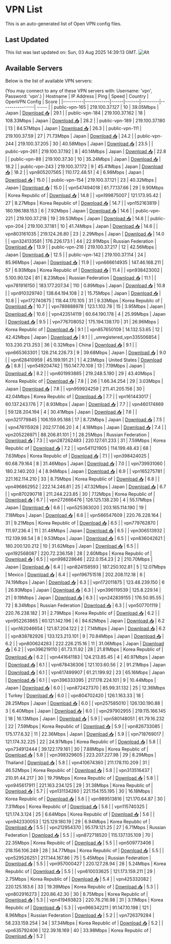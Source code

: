 # VPN List

This is an auto-generated list of Open VPN config files.

## Last Updated

This list was last updated on: Sun, 03 Aug 2025 14:39:13 GMT.
![Alt](https://repobeats.axiom.co/api/embed/186b98318ef1479477931607c1ad7d823f12451f.svg "Repobeats analytics image")

## Available Servers

Below is the list of available VPN servers:

(You may connect to any of these VPN servers with: Username: 'vpn', Password: 'vpn'.)
| Hostname | IP Address | Ping | Speed | Country | OpenVPN Config | Score |
|----------|------------|------|-------|---------|----------------| ----- |
| public-vpn-165 | 219.100.37.127 | 10 | 39.05Mbps | Japan | [Download 📥](./configs/server_0_JP.ovpn) | 29.1 |
| public-vpn-184 | 219.100.37.162 | 18 | 108.33Mbps | Japan | [Download 📥](./configs/server_1_JP.ovpn) | 28.2 |
| public-vpn-189 | 219.100.37.180 | 13 | 84.57Mbps | Japan | [Download 📥](./configs/server_2_JP.ovpn) | 26.3 |
| public-vpn-111 | 219.100.37.59 | 27 | 71.73Mbps | Japan | [Download 📥](./configs/server_3_JP.ovpn) | 24.2 |
| public-vpn-244 | 219.100.37.205 | 30 | 40.58Mbps | Japan | [Download 📥](./configs/server_4_JP.ovpn) | 23.5 |
| public-vpn-261 | 219.100.37.192 | 8 | 40.14Mbps | Japan | [Download 📥](./configs/server_5_JP.ovpn) | 22.8 |
| public-vpn-88 | 219.100.37.30 | 10 | 35.24Mbps | Japan | [Download 📥](./configs/server_6_JP.ovpn) | 18.2 |
| public-vpn-243 | 219.100.37.172 | 9 | 45.41Mbps | Japan | [Download 📥](./configs/server_7_JP.ovpn) | 18.2 |
| vpn805207565 | 110.172.48.51 | 4 | 6.98Mbps | Japan | [Download 📥](./configs/server_8_JP.ovpn) | 15.0 |
| public-vpn-154 | 219.100.37.121 | 23 | 40.32Mbps | Japan | [Download 📥](./configs/server_9_JP.ovpn) | 15.0 |
| vpn547494018 | 61.77.137.66 | 29 | 9.90Mbps | Korea Republic of | [Download 📥](./configs/server_10_KR.ovpn) | 14.8 |
| vpn199875007 | 121.173.95.42 | 27 | 8.27Mbps | Korea Republic of | [Download 📥](./configs/server_11_KR.ovpn) | 14.7 |
| vpn152163819 | 180.196.188.153 | 6 | 7.92Mbps | Japan | [Download 📥](./configs/server_12_JP.ovpn) | 14.6 |
| public-vpn-221 | 219.100.37.218 | 19 | 39.53Mbps | Japan | [Download 📥](./configs/server_13_JP.ovpn) | 14.6 |
| public-vpn-204 | 219.100.37.181 | 10 | 41.74Mbps | Japan | [Download 📥](./configs/server_14_JP.ovpn) | 14.6 |
| vpn803161035 | 219.124.26.80 | 23 | 2.29Mbps | Japan | [Download 📥](./configs/server_15_JP.ovpn) | 14.0 |
| vpn324133581 | 176.226.173.1 | 44 | 22.91Mbps | Russian Federation | [Download 📥](./configs/server_16_RU.ovpn) | 13.9 |
| public-vpn-216 | 219.100.37.217 | 12 | 42.56Mbps | Japan | [Download 📥](./configs/server_17_JP.ovpn) | 12.5 |
| public-vpn-142 | 219.100.37.114 | 24 | 85.96Mbps | Japan | [Download 📥](./configs/server_18_JP.ovpn) | 11.9 |
| vpn666614935 | 147.46.168.211 | 57 | 6.93Mbps | Korea Republic of | [Download 📥](./configs/server_19_KR.ovpn) | 11.4 |
| vpn938423002 | 5.100.90.124 | 81 | 8.23Mbps | Russian Federation | [Download 📥](./configs/server_20_RU.ovpn) | 11.1 |
| vpn781916150 | 183.177.207.34 | 110 | 0.89Mbps | Japan | [Download 📥](./configs/server_21_JP.ovpn) | 10.8 |
| vpn910329740 | 138.64.194.108 | 2 | 15.75Mbps | Japan | [Download 📥](./configs/server_22_JP.ovpn) | 10.8 |
| vpn172740875 | 118.44.170.105 | 31 | 9.33Mbps | Korea Republic of | [Download 📥](./configs/server_23_KR.ovpn) | 10.7 |
| vpn789888978 | 123.1.102.78 | 15 | 3.95Mbps | Japan | [Download 📥](./configs/server_24_JP.ovpn) | 10.6 |
| vpn423514119 | 60.64.190.178 | 4 | 25.99Mbps | Japan | [Download 📥](./configs/server_25_JP.ovpn) | 9.5 |
| vpn776708052 | 175.194.138.170 | 31 | 26.96Mbps | Korea Republic of | [Download 📥](./configs/server_26_KR.ovpn) | 9.1 |
| vpn857650109 | 14.132.53.65 | 12 | 42.42Mbps | Japan | [Download 📥](./configs/server_27_JP.ovpn) | 9.1 |
| _unregistered_vpn335506854 | 103.230.213.253 | 36 | 0.32Mbps | China | [Download 📥](./configs/server_28_CN.ovpn) | 9.1 |
| vpn665363301 | 126.214.226.73 | 9 | 39.68Mbps | Japan | [Download 📥](./configs/server_29_JP.ovpn) | 9.0 |
| vpn628410959 | 45.199.191.21 | 1 | 4.23Mbps | United States | [Download 📥](./configs/server_30_US.ovpn) | 8.8 |
| vpn549204742 | 150.147.70.108 | 13 | 7.19Mbps | Japan | [Download 📥](./configs/server_31_JP.ovpn) | 8.2 |
| vpn601993885 | 219.248.5.190 | 29 | 43.40Mbps | Korea Republic of | [Download 📥](./configs/server_32_KR.ovpn) | 7.8 |
| 2i6 | 1.66.34.254 | 29 | 3.03Mbps | Japan | [Download 📥](./configs/server_33_JP.ovpn) | 7.8 |
| vpn959924259 | 211.41.205.156 | 30 | 42.04Mbps | Korea Republic of | [Download 📥](./configs/server_34_KR.ovpn) | 7.7 |
| vpn161443017 | 60.137.243.176 | 7 | 8.93Mbps | Japan | [Download 📥](./configs/server_35_JP.ovpn) | 7.7 |
| vpn460174869 | 59.128.204.194 | 4 | 30.41Mbps | Japan | [Download 📥](./configs/server_36_JP.ovpn) | 7.6 |
| vpn321779845 | 106.159.95.188 | 17 | 8.72Mbps | Japan | [Download 📥](./configs/server_37_JP.ovpn) | 7.5 |
| vpn476115928 | 202.177.66.20 | 4 | 4.18Mbps | Japan | [Download 📥](./configs/server_38_JP.ovpn) | 7.4 |
| vpn205226971 | 88.206.81.101 | 1 | 28.25Mbps | Russian Federation | [Download 📥](./configs/server_39_RU.ovpn) | 7.3 |
| vpn287262483 | 220.127.61.233 | 31 | 7.59Mbps | Korea Republic of | [Download 📥](./configs/server_40_KR.ovpn) | 7.2 |
| vpn541121905 | 114.199.48.43 | 68 | 7.63Mbps | Korea Republic of | [Download 📥](./configs/server_41_KR.ovpn) | 7.1 |
| vpn398424025 | 60.68.79.164 | 8 | 31.46Mbps | Japan | [Download 📥](./configs/server_42_JP.ovpn) | 7.0 |
| vpn739931060 | 180.2.140.203 | 4 | 8.94Mbps | Japan | [Download 📥](./configs/server_43_JP.ovpn) | 6.9 |
| vpn165275781 | 221.162.114.210 | 33 | 8.75Mbps | Korea Republic of | [Download 📥](./configs/server_44_KR.ovpn) | 6.8 |
| vpn496862952 | 222.14.246.81 | 25 | 47.32Mbps | Japan | [Download 📥](./configs/server_45_JP.ovpn) | 6.7 |
| vpn870290718 | 211.244.223.85 | 30 | 7.12Mbps | Korea Republic of | [Download 📥](./configs/server_46_KR.ovpn) | 6.7 |
| vpn272666476 | 126.125.138.230 | 4 | 55.17Mbps | Japan | [Download 📥](./configs/server_47_JP.ovpn) | 6.6 |
| vpn525363020 | 203.165.114.190 | 19 | 7.18Mbps | Japan | [Download 📥](./configs/server_48_JP.ovpn) | 6.6 |
| vpn566547609 | 220.76.228.164 | 31 | 9.21Mbps | Korea Republic of | [Download 📥](./configs/server_49_KR.ovpn) | 6.5 |
| vpn779762870 | 111.97.236.4 | 11 | 31.48Mbps | Japan | [Download 📥](./configs/server_50_JP.ovpn) | 6.5 |
| vpn306513932 | 112.139.98.54 | 8 | 9.53Mbps | Japan | [Download 📥](./configs/server_51_JP.ovpn) | 6.5 |
| vpn836042621 | 180.200.120.212 | 10 | 31.62Mbps | Japan | [Download 📥](./configs/server_52_JP.ovpn) | 6.5 |
| vpn192568087 | 220.72.236.158 | 28 | 2.60Mbps | Korea Republic of | [Download 📥](./configs/server_53_KR.ovpn) | 6.5 |
| vpn998228646 | 222.0.154.23 | 2 | 210.70Mbps | Japan | [Download 📥](./configs/server_54_JP.ovpn) | 6.4 |
| vpn824158593 | 187.250.102.81 | 5 | 12.07Mbps | Mexico | [Download 📥](./configs/server_55_MX.ovpn) | 6.4 |
| vpn196751518 | 202.208.112.18 | 6 | 74.19Mbps | Japan | [Download 📥](./configs/server_56_JP.ovpn) | 6.3 |
| vpn172011875 | 123.48.239.150 | 6 | 26.93Mbps | Japan | [Download 📥](./configs/server_57_JP.ovpn) | 6.3 |
| vpn396119539 | 125.8.229.14 | 21 | 9.19Mbps | Japan | [Download 📥](./configs/server_58_JP.ovpn) | 6.3 |
| vpn242839155 | 176.50.95.55 | 72 | 8.34Mbps | Russian Federation | [Download 📥](./configs/server_59_RU.ovpn) | 6.3 |
| vpn507701119 | 220.76.238.182 | 31 | 2.79Mbps | Korea Republic of | [Download 📥](./configs/server_60_KR.ovpn) | 6.2 |
| vpn952263865 | 60.121.142.196 | 6 | 84.62Mbps | Japan | [Download 📥](./configs/server_61_JP.ovpn) | 6.2 |
| vpn162046654 | 121.87.204.122 | 2 | 7.14Mbps | Japan | [Download 📥](./configs/server_62_JP.ovpn) | 6.2 |
| vpn838782926 | 133.123.213.101 | 9 | 70.84Mbps | Japan | [Download 📥](./configs/server_63_JP.ovpn) | 6.2 |
| vpn800624283 | 222.226.215.16 | 11 | 31.06Mbps | Japan | [Download 📥](./configs/server_64_JP.ovpn) | 6.2 |
| vpn396219110 | 61.73.11.92 | 28 | 21.81Mbps | Korea Republic of | [Download 📥](./configs/server_65_KR.ovpn) | 6.2 |
| vpn441641183 | 124.213.85.45 | 4 | 40.97Mbps | Japan | [Download 📥](./configs/server_66_JP.ovpn) | 6.1 |
| vpn678436306 | 121.103.60.56 | 2 | 91.21Mbps | Japan | [Download 📥](./configs/server_67_JP.ovpn) | 6.1 |
| vpn617499907 | 61.21.199.92 | 23 | 65.16Mbps | Japan | [Download 📥](./configs/server_68_JP.ovpn) | 6.1 |
| vpn396333395 | 217.178.224.101 | 9 | 10.44Mbps | Japan | [Download 📥](./configs/server_69_JP.ovpn) | 6.0 |
| vpn872427370 | 85.99.31.132 | 25 | 12.36Mbps | Turkey | [Download 📥](./configs/server_70_TR.ovpn) | 6.0 |
| vpn804702420 | 126.1.163.33 | 18 | 28.25Mbps | Japan | [Download 📥](./configs/server_71_JP.ovpn) | 6.0 |
| vpn257585010 | 126.130.190.88 | 3 | 6.40Mbps | Japan | [Download 📥](./configs/server_72_JP.ovpn) | 6.0 |
| vpn297902955 | 219.115.166.145 | 18 | 16.13Mbps | Japan | [Download 📥](./configs/server_73_JP.ovpn) | 5.9 |
| vpn580148051 | 61.79.16.232 | 22 | 7.59Mbps | Korea Republic of | [Download 📥](./configs/server_74_KR.ovpn) | 5.9 |
| vpn826733085 | 175.177.6.32 | 11 | 22.36Mbps | Japan | [Download 📥](./configs/server_75_JP.ovpn) | 5.9 |
| vpn718769017 | 121.174.32.225 | 22 | 24.97Mbps | Korea Republic of | [Download 📥](./configs/server_76_KR.ovpn) | 5.8 |
| vpn734912444 | 39.122.179.161 | 30 | 7.88Mbps | Korea Republic of | [Download 📥](./configs/server_77_KR.ovpn) | 5.8 |
| vpn398329605 | 223.207.227.98 | 29 | 8.29Mbps | Thailand | [Download 📥](./configs/server_78_TH.ovpn) | 5.8 |
| vpn410674360 | 211.178.110.209 | 31 | 46.52Mbps | Korea Republic of | [Download 📥](./configs/server_79_KR.ovpn) | 5.8 |
| vpn313516437 | 210.91.44.217 | 30 | 19.79Mbps | Korea Republic of | [Download 📥](./configs/server_80_KR.ovpn) | 5.8 |
| vpn945617911 | 221.163.234.125 | 29 | 31.38Mbps | Korea Republic of | [Download 📥](./configs/server_81_KR.ovpn) | 5.7 |
| vpn131134260 | 221.154.155.195 | 30 | 16.18Mbps | Korea Republic of | [Download 📥](./configs/server_82_KR.ovpn) | 5.6 |
| vpn989513816 | 121.170.64.87 | 30 | 7.31Mbps | Korea Republic of | [Download 📥](./configs/server_83_KR.ovpn) | 5.6 |
| vpn115740325 | 121.174.3.124 | 25 | 6.64Mbps | Korea Republic of | [Download 📥](./configs/server_84_KR.ovpn) | 5.6 |
| vpn942330053 | 125.129.180.19 | 29 | 6.94Mbps | Korea Republic of | [Download 📥](./configs/server_85_KR.ovpn) | 5.5 |
| vpn212954370 | 95.179.121.25 | 27 | 6.71Mbps | Russian Federation | [Download 📥](./configs/server_86_RU.ovpn) | 5.5 |
| vpn872718520 | 115.137.135.109 | 70 | 22.35Mbps | Korea Republic of | [Download 📥](./configs/server_87_KR.ovpn) | 5.5 |
| vpn509773406 | 218.156.106.249 | 28 | 34.77Mbps | Korea Republic of | [Download 📥](./configs/server_88_KR.ovpn) | 5.5 |
| vpn529526251 | 217.144.167.86 | 75 | 5.45Mbps | Russian Federation | [Download 📥](./configs/server_89_RU.ovpn) | 5.5 |
| vpn957000427 | 220.127.28.94 | 28 | 5.24Mbps | Korea Republic of | [Download 📥](./configs/server_90_KR.ovpn) | 5.5 |
| vpn610033625 | 121.173.159.211 | 29 | 2.75Mbps | Korea Republic of | [Download 📥](./configs/server_91_KR.ovpn) | 5.4 |
| vpn425332082 | 220.125.183.6 | 33 | 19.39Mbps | Korea Republic of | [Download 📥](./configs/server_92_KR.ovpn) | 5.3 |
| vpn802916273 | 220.86.42.30 | 30 | 8.75Mbps | Korea Republic of | [Download 📥](./configs/server_93_KR.ovpn) | 5.3 |
| vpn419493823 | 220.76.216.98 | 31 | 3.11Mbps | Korea Republic of | [Download 📥](./configs/server_94_KR.ovpn) | 5.3 |
| vpn966342211 | 91.147.10.198 | 121 | 8.96Mbps | Russian Federation | [Download 📥](./configs/server_95_RU.ovpn) | 5.2 |
| vpn726379284 | 58.233.159.254 | 34 | 37.34Mbps | Korea Republic of | [Download 📥](./configs/server_96_KR.ovpn) | 5.2 |
| vpn635792406 | 122.39.18.169 | 40 | 33.98Mbps | Korea Republic of | [Download 📥](./configs/server_97_KR.ovpn) | 5.2 |
